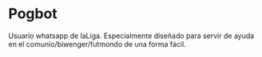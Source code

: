 # Pogbot
Usuario whatsapp de laLiga. Especialmente diseñado para servir de ayuda en el comunio/biwenger/futmondo de una forma fácil.
